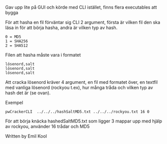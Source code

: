 Gav upp lite på GUI och körde med CLI istället, finns flera executables att bygga

För att hasha en fil förväntar sig CLI 2 argument, första är vilken fil den ska läsa in för att börja hasha, andra är vilken typ av hash.
~~~
0 = MD5
1 = SHA256
2 = SHA512
~~~
Filen att hasha måste vara i formatet 
~~~
lösenord,salt
lösenord,salt
lösenord,salt
~~~

Att cracka lösenord kräver 4 argument, en fil med formatet över, en textfil med vanliga lösenord (rockyou t.ex), hur många tråda och vilken typ av hash det är (se ovan). 

Exempel
~~~
pwCrackerCLI  ../../../hashSaltMD5.txt ../../../rockyou.txt 16 0
~~~
För att börja knäcka hashedSaltMD5.txt som ligger 3 mappar upp med hjälp av rockyou, använder 16 trådar och MD5

Written by Emil Kool
